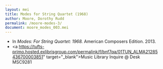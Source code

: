 ```yaml
---
layout: mei
title: Modes for String Quartet (1968)
author: Moore, Dorothy Rudd
permalink: /moore-modes-3/
document: moore_modes_003.mei
---
```


- In *Modes: For String Quartet: 1968.* American Composers Edition. 2013.
- <a https://tufts-primo.hosted.exlibrisgroup.com/permalink/f/bnf7qa/01TUN_ALMA21285436700003851" target="_blank">Music Library Inquire @ Desk MSC9281 </a>
